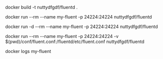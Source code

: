docker build -t nuttydfgdf/fluentd .

docker run --rm --name my-fluent -p 24224:24224 nuttydfgdf/fluentd

docker run -d --rm --name my-fluent -p 24224:24224 nuttydfgdf/fluentd

docker run --rm --name my-fluent -p 24224:24224 -v $(pwd)/conf/fluent.conf:/fluentd/etc/fluent.conf nuttydfgdf/fluentd

docker logs my-fluent